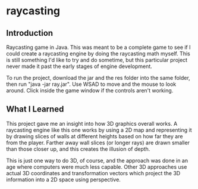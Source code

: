 # raycasting
## Introduction
Raycasting game in Java. This was meant to be a complete game to see if I could create a raycasting engine by doing the raycasting math myself. This is still something I'd like to try and do sometime, but this particular project never made it past the early stages of engine development.

To run the project, download the jar and the res folder into the same folder, then run "java -jar ray.jar". Use WSAD to move and the mouse to look around. Click inside the game window if the controls aren't working.

## What I Learned
This project gave me an insight into how 3D graphics overall works. A raycasting engine like this one works by using a 2D map and representing it by drawing slices of walls at different heights based on how far they are from the player. Farther away wall slices (or longer rays) are drawn smaller than those closer up, and this creates the illusion of depth. 

This is just one way to do 3D, of course, and the approach was done in an age where computers were much less capable. Other 3D approaches use actual 3D coordinates and transformation vectors which project the 3D information into a 2D space using perspective.

